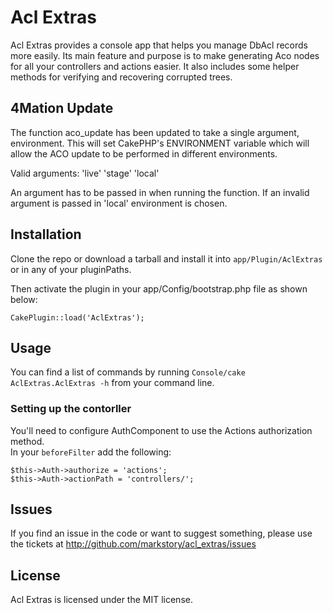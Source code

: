 # Acl Extras

Acl Extras provides a console app that helps you manage DbAcl records more easily.  Its main feature and purpose is to make generating Aco nodes for all your controllers and actions easier.  It also includes some helper methods for verifying and recovering corrupted trees.

## 4Mation Update

The function aco_update has been updated to take a single argument, environment. This will set CakePHP's ENVIRONMENT variable which will allow the ACO update to be performed in different environments.

Valid arguments:
'live'
'stage'
'local'

An argument has to be passed in when running the function. If an invalid argument is passed in 'local' environment is chosen.

## Installation

Clone the repo or download a tarball and install it into `app/Plugin/AclExtras` or in any of your pluginPaths.

Then activate the plugin in your app/Config/bootstrap.php file as shown below:

    CakePlugin::load('AclExtras');

## Usage

You can find a list of commands by running `Console/cake AclExtras.AclExtras -h` from your command line.

### Setting up the contorller

You'll need to configure AuthComponent to use the Actions authorization method.  
In your `beforeFilter` add the following:

    $this->Auth->authorize = 'actions';
    $this->Auth->actionPath = 'controllers/';

## Issues 

If you find an issue in the code or want to suggest something, please use the tickets at http://github.com/markstory/acl_extras/issues

## License

Acl Extras is licensed under the MIT license.
